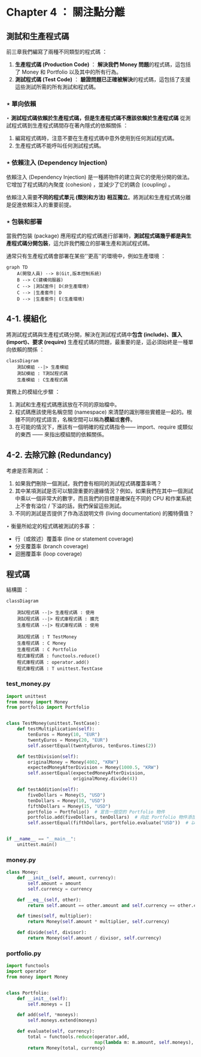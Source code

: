 # Chapter 4 ： 關注點分離



## 測試和生產程式碼

前三章我們編寫了兩種不同類型的程式碼 ： 

1. **生產程式碼 (Production Code)** ： **解決我們 Money 問題**的程式碼，這包括了 Money 和 Portfolio 以及其中的所有行為。
2. **測試程式碼 (Test Code)** ： **驗證問題已正確被解決**的程式碼，這包括了支援這些測試所需的所有測試和程式碼。



### $\star$ 單向依賴

$\star$ **測試程式碼依賴於生產程式碼，但是生產程式碼不應該依賴於生產程式碼**
從測試程式碼到生產程式碼間存在著內隱式的依賴關係 ： 

1. 編寫程式碼時，注意不要在生產程式碼中意外使用到任何測試程式碼。
2. 生產程式碼不能呼叫任何測試程式碼。



### $\star$ 依賴注入 (Dependency Injection)

依賴注入 (Dependency Injection) 是一種將物件的建立與它的使用分開的做法。它增加了程式碼的內聚度 (cohesion) ，並減少了它的耦合 (coupling) 。

依賴注入需要**不同的程式單元 (類別和方法) 相互獨立**。將測試和生產程式碼分離是促進依賴注入的重要前提。



### $\star$ 包裝和部署

當我們包裝 (package) 應用程式的程式碼進行部署時，**測試程式碼幾乎都是與生產程式碼分開包裝**，這允許我們獨立的部署生產和測試程式碼。

通常只有生產程式碼會部署在某些''更高''的環境中，例如生產環境 ： 

```mermaid
graph TD
	A(開發人員) --> B(Git,版本控制系統)
	B --> C(建構伺服器)
	C --> |測試套件| D(非生產環境)
	C --> |生產套件| D
	D --> |生產套件| E(生產環境)
```

## 4-1. 模組化

將測試程式碼與生產程式碼分開，解決在測試程式碼中**包含 (include)、匯入 (import)、要求 (require)** 生產程式碼的問題，最重要的是，這必須始終是一種單向依賴的關係 ： 

```mermaid
classDiagram
	測試模組 --|> 生產模組
	測試模組 : T測試程式碼
	生產模組 : C生產程式碼
```

實務上的模組化步驟 ：

1. 測試和生產程式碼應該放在不同的原始檔中。
2. 程式碼應該使用名稱空間 (namespace) 來清楚的識別哪些實體是一起的。根據不同的程式語言，名稱空間可以稱為**模組**或**套件**。
3. 在可能的情況下，應該有一個明確的程式碼指令—— import、require 或類似的東西 —— 來指出模組間的依賴關係。



## 4-2. 去除冗餘 (Redundancy)

考慮是否需測試 ： 

1. 如果我們刪除一個測試，我們會有相同的測試程式碼覆蓋率嗎？
2. 其中某項測試是否可以驗證重要的邊緣情況？例如，如果我們在其中一個測試中乘以一個非常大的數字，而且我們的目標是確保在不同的 CPU 和作業系統上不會有溢位 / 下溢的話，我們保留這些測試。
3. 不同的測試是否提供了作為活說明文件 (living documentation) 的獨特價值？



$\star$ 衡量所給定的程式碼被測試的多寡 ： 

- 行（或敘述）覆蓋率 (line or statement coverage)
- 分支覆蓋率 (branch coverage)
- 迴圈覆蓋率 (loop coverage)



## 程式碼

結構圖 ： 

```mermaid
classDiagram

	測試程式碼 --|> 生產程式碼 : 使用
	測試程式碼 --|> 程式庫程式碼 : 擴充
	生產程式碼 --|> 程式庫程式碼 : 使用
	
	測試程式碼 : T TestMoney
	生產程式碼 : C Money
	生產程式碼 : C Portfolio
	程式庫程式碼 : functools.reduce()
	程式庫程式碼 : operator.add()
	程式庫程式碼 : T unittest.TestCase
```

### test_money.py

```python
import unittest
from money import Money
from portfolio import Portfolio


class TestMoney(unittest.TestCase):
    def testMultiplication(self):
        tenEuros = Money(10, "EUR")
        twentyEuros = Money(20, "EUR")
        self.assertEqual(twentyEuros, tenEuros.times(2))

    def testDivision(self):
        originalMoney = Money(4002, "KRW")
        expectedMoneyAfterDivision = Money(1000.5, "KRW")
        self.assertEqual(expectedMoneyAfterDivision,
                         originalMoney.divide(4))

    def testAddition(self):
        fiveDollars = Money(5, "USD")
        tenDollars = Money(10, "USD")
        fifthDollars = Money(15, "USD")
        portfolio = Portfolio()  # 宣告一個空的 Portfolio 物件
        portfolio.add(fiveDollars, tenDollars)  # 向此 Portfolio 物件添加多個具有相同貨幣的 Money 物件
        self.assertEqual(fifthDollars, portfolio.evaluate("USD"))  # 以相同貨幣來評估 Portfolio 並將結果與期望的 Money 物件進行比較


if __name__ == "__main__":
    unittest.main()
```



### money.py

```python
class Money:
    def __init__(self, amount, currency):
        self.amount = amount
        self.currency = currency

    def __eq__(self, other):
        return self.amount == other.amount and self.currency == other.currency

    def times(self, multiplier):
        return Money(self.amount * multiplier, self.currency)

    def divide(self, divisor):
        return Money(self.amount / divisor, self.currency)
```



### portfolio.py

```python
import functools
import operator
from money import Money


class Portfolio:
    def __init__(self):
        self.moneys = []

    def add(self, *moneys):
        self.moneys.extend(moneys)

    def evaluate(self, currency):
        total = functools.reduce(operator.add,
                                 map(lambda m: m.amount, self.moneys), 0)  # reduce 最後一個參數是累加結果的初始值
        return Money(total, currency)
```


